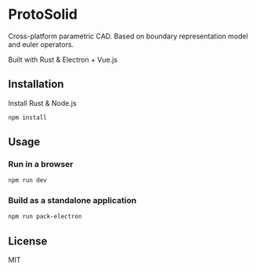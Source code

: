# ProtoSolid

Cross-platform parametric CAD. Based on boundary representation model and euler operators.

Built with Rust & Electron + Vue.js


## Installation

  Install Rust & Node.js

  ```sh
  npm install
  ```

## Usage

  ### Run in a browser
  ```sh
  npm run dev
  ```

  ### Build as a standalone application
  ```sh
  npm run pack-electron
  ```

## License

  MIT
